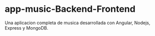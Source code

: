 # app-music-Backend-Frontend
Una aplicacion completa de musica desarrollada con Angular, Nodejs, Express y MongoDB.
